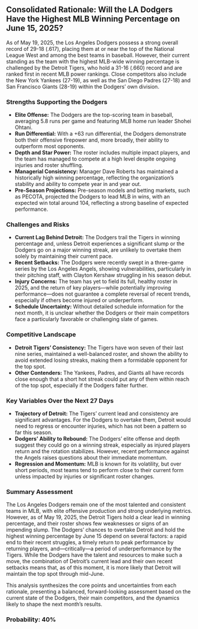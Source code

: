## Consolidated Rationale: Will the LA Dodgers Have the Highest MLB Winning Percentage on June 15, 2025?

As of May 19, 2025, the Los Angeles Dodgers possess a strong overall record of 29-18 (.617), placing them at or near the top of the National League West and among the best teams in baseball. However, their current standing as the team with the highest MLB-wide winning percentage is challenged by the Detroit Tigers, who hold a 31-16 (.660) record and are ranked first in recent MLB power rankings. Close competitors also include the New York Yankees (27-19), as well as the San Diego Padres (27-18) and San Francisco Giants (28-19) within the Dodgers’ own division.

### Strengths Supporting the Dodgers

- **Elite Offense:** The Dodgers are the top-scoring team in baseball, averaging 5.8 runs per game and featuring MLB home run leader Shohei Ohtani.
- **Run Differential:** With a +63 run differential, the Dodgers demonstrate both their offensive firepower and, more broadly, their ability to outperform most opponents.
- **Depth and Star Power:** The roster includes multiple impact players, and the team has managed to compete at a high level despite ongoing injuries and roster shuffling.
- **Managerial Consistency:** Manager Dave Roberts has maintained a historically high winning percentage, reflecting the organization’s stability and ability to compete year in and year out.
- **Pre-Season Projections:** Pre-season models and betting markets, such as PECOTA, projected the Dodgers to lead MLB in wins, with an expected win total around 104, reflecting a strong baseline of expected performance.

### Challenges and Risks

- **Current Lag Behind Detroit:** The Dodgers trail the Tigers in winning percentage and, unless Detroit experiences a significant slump or the Dodgers go on a major winning streak, are unlikely to overtake them solely by maintaining their current pace.
- **Recent Setbacks:** The Dodgers were recently swept in a three-game series by the Los Angeles Angels, showing vulnerabilities, particularly in their pitching staff, with Clayton Kershaw struggling in his season debut.
- **Injury Concerns:** The team has yet to field its full, healthy roster in 2025, and the return of key players—while potentially improving performance—does not guarantee a complete reversal of recent trends, especially if others become injured or underperform.
- **Schedule Uncertainty:** Without detailed schedule information for the next month, it is unclear whether the Dodgers or their main competitors face a particularly favorable or challenging slate of games.

### Competitive Landscape

- **Detroit Tigers’ Consistency:** The Tigers have won seven of their last nine series, maintained a well-balanced roster, and shown the ability to avoid extended losing streaks, making them a formidable opponent for the top spot.
- **Other Contenders:** The Yankees, Padres, and Giants all have records close enough that a short hot streak could put any of them within reach of the top spot, especially if the Dodgers falter further.

### Key Variables Over the Next 27 Days

- **Trajectory of Detroit:** The Tigers’ current lead and consistency are significant advantages. For the Dodgers to overtake them, Detroit would need to regress or encounter injuries, which has not been a pattern so far this season.
- **Dodgers’ Ability to Rebound:** The Dodgers’ elite offense and depth suggest they could go on a winning streak, especially as injured players return and the rotation stabilizes. However, recent performance against the Angels raises questions about their immediate momentum.
- **Regression and Momentum:** MLB is known for its volatility, but over short periods, most teams tend to perform close to their current form unless impacted by injuries or significant roster changes.

### Summary Assessment

The Los Angeles Dodgers remain one of the most talented and consistent teams in MLB, with elite offensive production and strong underlying metrics. However, as of May 19, 2025, the Detroit Tigers hold a clear lead in winning percentage, and their roster shows few weaknesses or signs of an impending slump. The Dodgers’ chances to overtake Detroit and hold the highest winning percentage by June 15 depend on several factors: a rapid end to their recent struggles, a timely return to peak performance by returning players, and—critically—a period of underperformance by the Tigers. While the Dodgers have the talent and resources to make such a move, the combination of Detroit’s current lead and their own recent setbacks means that, as of this moment, it is more likely that Detroit will maintain the top spot through mid-June.

This analysis synthesizes the core points and uncertainties from each rationale, presenting a balanced, forward-looking assessment based on the current state of the Dodgers, their main competitors, and the dynamics likely to shape the next month’s results.

### Probability: 40%